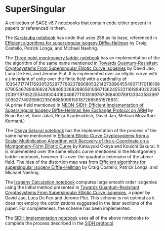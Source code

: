 # SuperSingular
A collection of SAGE v8.7 notebooks that contain code either present in papers or referenced in them.  

The [Karatsuba notebook](https://github.com/vitthalyp/SuperSingular/blob/master/Karatsuba.ipynb) has code that uses 256 as its base, referenced in [Efficient algorithms for supersingular isogeny Diffie-Hellman](https://eprint.iacr.org/2016/413.pdf) by Craig Costello, Patrick Longa, and Michael Naehrig.    

The [Three point montgomery ladder notebook](https://github.com/vitthalyp/SuperSingular/blob/master/Three_Point_Montgomery_Ladder.ipynb) has an implementation of the the algorithm of the same name mentioned in [Towards Quantum-Resisitant Cryptosystems  From Supersingular Elliptic Curve Isogenies](https://eprint.iacr.org/2011/506.pdf) by David Jao, Luca De Feo, and Jerome Plut. It is implemented over an elliptic curve with a j-invariant of unity over the finite field with a cardinality of 10354717741769305252977768237866805321427389645549071170116189679054678940682478846502882896561066713624553211618840202385203911976522554393044160468771151816976706840078913334358399730952774926980235086850991501872665651576831.   
(A prime field mentioned in [NEON-SIDH: Efficient Implementation of Supersingular Isogeny Diffie-Hellman Key Exchange Protocol on ARM](https://eprint.iacr.org/2016/669.pdf) by Brian Koziel, Amir Jalali, Reza Azaderakhsh, David Jao, Mehran Mozaffari-Kermani.)  

The [Okeya Sakurai notebook](https://github.com/vitthalyp/SuperSingular/blob/master/Okeya_Sakurai.ipynb) has the implementation of the process of the same name mentioned in [Efficient Elliptic Curve Cryptosystems from a Scalar Multiplication Algorithm with Recovery of the y-Coordinate on a Montgomery-Form Elliptic Curve](https://link.springer.com/content/pdf/10.1007/3-540-44709-1_12.pdf) by Katsuyuki Okeya and Kouichi Sakurai. It is implemented  over the same elliptic curve mentioned in the Montgomery ladder notebook, however it is over the quadratic extension of the above field. The idea of the distortion map was from [Efficient algorithms for supersingular isogeny Diffie-Hellman](https://eprint.iacr.org/2016/413.pdf) by Craig Costello, Patrick Longa, and Michael Naehrig.  
  
 The [Isogeny Calculation notebook](https://github.com/vitthalyp/SuperSingular/blob/master/Isogeny_calculation.ipynb) computes large smooth order isogenies using the initial method presented in [Towards Quantum-Resisitant Cryptosystems From Supersingular Elliptic Curve Isogenies](https://eprint.iacr.org/2011/506.pdf), a paper by David Jao, Luca De Feo and Jerome Plut. This scheme is not optimal as it does not employ the optimizations suggested in the later sections of the paper. For completeness, the scheme has been implemented.  
   
   The [SIDH implementation notebook](https://github.com/vitthalyp/SuperSingular/blob/master/SIDH_Implementation.ipynb) uses all of the above notebooks to complete the process described in the [SIDH protocol](https://eprint.iacr.org/2011/506.pdf).
